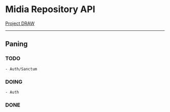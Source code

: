 #  Midia Repository API

[Project DRAW](./DRAW.md)

----

## Paning

### TODO
    - Auth/Sanctum

### DOING
    - Auth
### DONE
